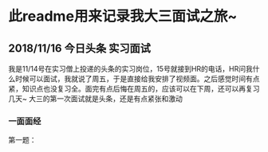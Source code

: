 # 此readme用来记录我大三面试之旅~


## 2018/11/16 今日头条 实习面试
我是11/14号在实习僧上投递的头条的实习岗位，15号就接到HR的电话，HR问我什么时候可以面试，我就说了周五，于是直接给我安排了视频面。之后感觉时间有点紧，知识点也没复习全。面完有点后悔在周五的，应该可以在下周，还可以再复习几天~ 
大三的第一次面试就是头条，还是有点紧张和激动
### 一面面经
第一题：

```

```




